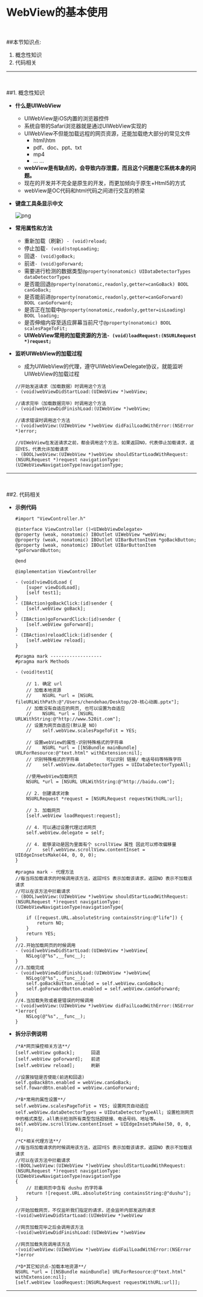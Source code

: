 # WebView的基本使用
<br/>

##本节知识点:
1. 概念性知识
2. 代码相关


---
<br/>

##1. 概念性知识
- **什么是UIWebView**
    - UIWebView是iOS内置的浏览器控件
    - 系统自带的Safari浏览器就是通过UIWebView实现的
    - UIWebView不但能加载远程的网页资源，还能加载绝大部分的常见文件
        - html\htm
        - pdf、doc、ppt、txt
        - mp4
        - … …
    - **webView是有缺点的，会导致内存泄露，而且这个问题是它系统本身的问题。**
    - 现在的开发并不完全是原生的开发，而更加倾向于原生+Html5的方式
    - webView是OC代码和html代码之间进行交互的桥梁


- **键盘工具条显示中文**

  ![png](images/网络/webView键盘工具条显示中文.png)


- **常用属性和方法**
    - 重新加载（刷新）`- (void)reload;`
    - 停止加载`- (void)stopLoading;`
    - 回退`- (void)goBack;`
    - 前进`- (void)goForward;`
    - 需要进行检测的数据类型`@property(nonatomic) UIDataDetectorTypes dataDetectorTypes`
    - 是否能回退`@property(nonatomic,readonly,getter=canGoBack) BOOL canGoBack;`
    - 是否能前进`@property(nonatomic,readonly,getter=canGoForward) BOOL canGoForward;`
    - 是否正在加载中`@property(nonatomic,readonly,getter=isLoading) BOOL loading;`
    - 是否伸缩内容至适应屏幕当前尺寸`@property(nonatomic) BOOL scalesPageToFit;`
    - **UIWebView常用的加载资源的方法`- (void)loadRequest:(NSURLRequest *)request;`**


- **监听UIWebView的加载过程**
    - 成为UIWebView的代理，遵守UIWebViewDelegate协议，就能监听UIWebView的加载过程

  ```objc
  //开始发送请求（加载数据）时调用这个方法
  - (void)webViewDidStartLoad:(UIWebView *)webView;
  ```
  ```objc
  //请求完毕（加载数据完毕）时调用这个方法
  - (void)webViewDidFinishLoad:(UIWebView *)webView;
  ```
  ```objc
  //请求错误时调用这个方法
  - (void)webView:(UIWebView *)webView didFailLoadWithError:(NSError *)error;
  ```
  ```objc
  //UIWebView在发送请求之前，都会调用这个方法，如果返回NO，代表停止加载请求，返回YES，代表允许加载请求
  - (BOOL)webView:(UIWebView *)webView shouldStartLoadWithRequest:(NSURLRequest *)request navigationType:(UIWebViewNavigationType)navigationType;
  ```

---
<br/>


##2. 代码相关

- **示例代码**

  ```objc
  #import "ViewController.h"

  @interface ViewController ()<UIWebViewDelegate>
  @property (weak, nonatomic) IBOutlet UIWebView *webView;
  @property (weak, nonatomic) IBOutlet UIBarButtonItem *goBackButton;
  @property (weak, nonatomic) IBOutlet UIBarButtonItem *goForwardButton;

  @end

  @implementation ViewController

  - (void)viewDidLoad {
      [super viewDidLoad];
      [self test1];
  }
  - (IBAction)goBackClick:(id)sender {
      [self.webView goBack];
  }
  - (IBAction)goForwardClick:(id)sender {
      [self.webView goForward];
  }
  - (IBAction)reloadClick:(id)sender {
      [self.webView reload];
  }

  #pragma mark -------------------
  #pragma mark Methods

  - (void)test1{

      // 1. 确定 url
      // 加载本地资源
      //    NSURL *url = [NSURL fileURLWithPath:@"/Users/chendehao/Desktop/20-核心动画.pptx"];
      // 加载没有自适应的网页, 也可以设置为自适应
      //    NSURL *url = [NSURL URLWithString:@"http://www.520it.com"];
      // 设置为网页自适应(默认是 NO)
      //    self.webView.scalesPageToFit = YES;

      // 设置webView的属性-识别特殊格式的字符串
      //    NSURL *url = [[NSBundle mainBundle] URLForResource:@"text.html" withExtension:nil];
      // 识别特殊格式的字符串          可以识别 链接/ 电话号码等特殊字符
      //    self.webView.dataDetectorTypes = UIDataDetectorTypeAll;

      //使用webView加载网页
      NSURL *url = [NSURL URLWithString:@"http://baidu.com"];

      // 2. 创建请求对象
      NSURLRequest *request = [NSURLRequest requestWithURL:url];

      // 3. 加载网页
      [self.webView loadRequest:request];

      // 4. 可以通过设置代理过滤网页
      self.webView.delegate = self;

      // 4. 能够滚动是因为里面有个 scrollView 属性 因此可以修改偏移量
      //    self.webView.scrollView.contentInset = UIEdgeInsetsMake(44, 0, 0, 0);
  }
  ```
  ```objc
  #pragma mark - 代理方法
  //每当将加载请求的时候调用该方法，返回YES 表示加载该请求，返回NO 表示不加载该请求
  //可以在该方法中拦截请求
  - (BOOL)webView:(UIWebView *)webView shouldStartLoadWithRequest:(NSURLRequest *)request navigationType:(UIWebViewNavigationType)navigationType{

      if ([request.URL.absoluteString containsString:@"life"]) {
          return NO;
      }
      return YES;
  }
  //2.开始加载网页的时候调用
  - (void)webViewDidStartLoad:(UIWebView *)webView{
      NSLog(@"%s",__func__);
  }
  //3.加载完成
  - (void)webViewDidFinishLoad:(UIWebView *)webView{
      NSLog(@"%s",__func__);
      self.goBackButton.enabled = self.webView.canGoBack;
      self.goForwardButton.enabled = self.webView.canGoForward;
  }
  //4.当加载失败或者是错误的时候调用
  - (void)webView:(UIWebView *)webView didFailLoadWithError:(NSError *)error{
      NSLog(@"%s",__func__);
  }
  ```

- **拆分示例说明**

  ```objc
  /*A*网页操控相关方法**/
  [self.webView goBack];      回退
  [self.webView goForward];   前进
  [self.webView reload];      刷新

  //设置按钮是否使能(前进和回退)
  self.goBackBtn.enabled = webView.canGoBack;
  self.fowardBtn.enabled = webView.canGoForward;

  /*B*常用的属性设置**/
  self.webView.scalesPageToFit = YES; 设置网页自动适应
  self.webView.dataDetectorTypes = UIDataDetectorTypeAll; 设置检测网页中的格式类型，all表示检测所有类型包括超链接、电话号码、地址等。
  self.webView.scrollView.contentInset = UIEdgeInsetsMake(50, 0, 0, 0);

  /*C*相关代理方法**/
  //每当将加载请求的时候调用该方法，返回YES 表示加载该请求，返回NO 表示不加载该请求
  //可以在该方法中拦截请求
  -(BOOL)webView:(UIWebView *)webView shouldStartLoadWithRequest:(NSURLRequest *)request navigationType:(UIWebViewNavigationType)navigationType
  {
      // 拦截网页中含有 dushu 的字符串
      return ![request.URL.absoluteString containsString:@"dushu"];
  }

  //开始加载网页，不仅监听我们指定的请求，还会监听内部发送的请求
  -(void)webViewDidStartLoad:(UIWebView *)webView

  //网页加载完毕之后会调用该方法
  -(void)webViewDidFinishLoad:(UIWebView *)webView

  //网页加载失败调用该方法
  -(void)webView:(UIWebView *)webView didFailLoadWithError:(NSError *)error

  /*D*其它知识点-加载本地资源**/
  NSURL *url = [[NSBundle mainBundle] URLForResource:@"text.html" withExtension:nil];
  [self.webView loadRequest:[NSURLRequest requestWithURL:url]];
  ```



---
<br/>
